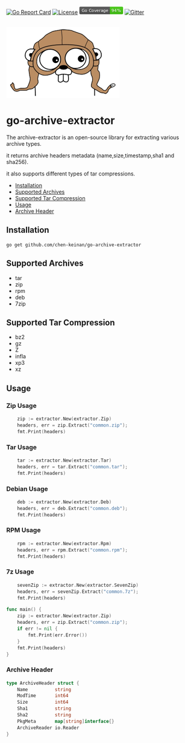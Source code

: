 [![Go Report Card](https://goreportcard.com/badge/github.com/chen-keinan/go-archive-extractor)](https://goreportcard.com/report/github.com/chen-keinan/go-archive-extractor)
[![License](https://img.shields.io/badge/License-Apache%202.0-blue.svg)](https://github.com/chen-keinan/go-archive-extractor/blob/master/LICENSE)
<img src="./pkg/img/coverage_badge.png" alt="test coverage badge">
[![Gitter](https://badges.gitter.im/beacon-sec/community.svg)](https://gitter.im/beacon-sec/community?utm_source=badge&utm_medium=badge&utm_campaign=pr-badge)

<br><img src="./pkg/img/arc-extract.png" width="300" alt="arc-extract logo"><br>
# go-archive-extractor

The archive-extractor is an open-source library for extracting various archive types.

it returns archive headers metadata (name,size,timestamp,sha1 and sha256).

it also supports different types of tar compressions.

* [Installation](#installation)
* [Supported Archives](#supported-archives)
* [Supported Tar Compression](#supported-tar-compression)
* [Usage](#usage)
* [Archive Header](#archive-header)

## Installation

```shell
go get github.com/chen-keinan/go-archive-extractor
```

## Supported Archives

- tar
- zip
- rpm
- deb
- 7zip

## Supported Tar Compression

- bz2
- gz
- Z
- infla
- xp3
- xz

## Usage

### Zip Usage

```go
    zip := extractor.New(extractor.Zip)
    headers, err = zip.Extract("common.zip");
    fmt.Print(headers)
```

### Tar Usage

```go
    tar := extractor.New(extractor.Tar)
    headers, err = tar.Extract("common.tar");
    fmt.Print(headers)
```

### Debian Usage

```go
    deb := extractor.New(extractor.Deb)
    headers, err = deb.Extract("common.deb");
    fmt.Print(headers)
```

### RPM Usage

```go
    rpm := extractor.New(extractor.Rpm)
    headers, err = rpm.Extract("common.rpm");
    fmt.Print(headers)
```

### 7z Usage

```go
    sevenZip := extractor.New(extractor.SevenZip)
    headers, err = sevenZip.Extract("common.7z");
    fmt.Print(headers)
```

```go
func main() {
    zip := extractor.New(extractor.Zip)
    headers, err = zip.Extract("common.zip");
    if err != nil {
        fmt.Print(err.Error())
    }
    fmt.Print(headers)
}
```
### Archive Header
```go
type ArchiveHeader struct {
	Name          string
	ModTime       int64
	Size          int64
	Sha1          string
	Sha2          string
	PkgMeta       map[string]interface{}
	ArchiveReader io.Reader
}
```
